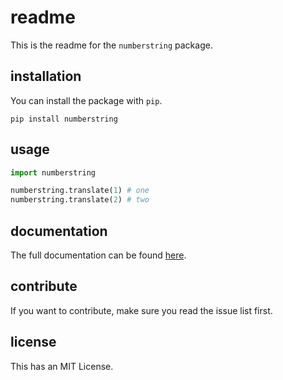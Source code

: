 # readme

This is the readme for the `numberstring` package. 

## installation

You can install the package with `pip`. 

```
pip install numberstring
```

## usage 

```python
import numberstring 

numberstring.translate(1) # one
numberstring.translate(2) # two
```

## documentation 

The full documentation can be found [here]().

## contribute 

If you want to contribute, make sure you read the issue list first. 

## license 

This has an MIT License. 
